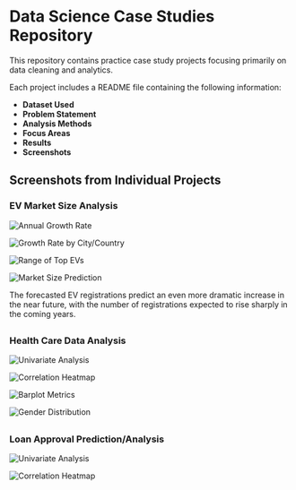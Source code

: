 # Data Science Case Studies Repository

This repository contains practice case study projects focusing primarily on data cleaning and analytics.

Each project includes a README file containing the following information:

- **Dataset Used**
- **Problem Statement**
- **Analysis Methods**
- **Focus Areas**
- **Results**
- **Screenshots**

## Screenshots from Individual Projects

### EV Market Size Analysis

![Annual Growth Rate](outputs/CaseStudy(EV)/growth_rate.png)

![Growth Rate by City/Country](outputs/CaseStudy(EV)/city_country_destribution.png)

![Range of Top EVs](outputs/CaseStudy(EV)/model_range_destribution.png)

![Market Size Prediction](outputs/CaseStudy(EV)/growth_trend_prediction.png)

The forecasted EV registrations predict an even more dramatic increase in the near future, with the number of registrations expected to rise sharply in the coming years.
##
### Health Care Data Analysis

![Univariate Analysis](outputs/HealthCare/Univariant_analysis.png)

![Correlation Heatmap](outputs/HealthCare/corelation_heatmap.png)

![Barplot Metrics](outputs/HealthCare/barplot_metrices.png)

![Gender Distribution](outputs/HealthCare/Gender_destribution.png)

##
### Loan Approval Prediction/Analysis

![Univariate Analysis](outputs/LoanApproval/multi_variant_analysis.png)

![Correlation Heatmap](outputs/LoanApproval/loan_amount_destribution.png)
